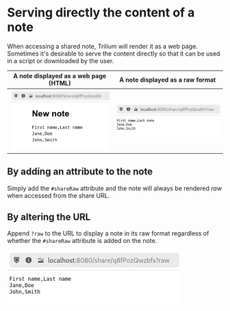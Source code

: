 # Serving directly the content of a note
When accessing a shared note, Trilium will render it as a web page. Sometimes it's desirable to serve the content directly so that it can be used in a script or downloaded by the user.

| A note displayed as a web page (HTML) | A note displayed as a raw format |
| --- | --- |
| ![](1_Serving%20directly%20the%20conte.png) | ![](Serving%20directly%20the%20conte.png) |

## By adding an attribute to the note

Simply add the `#shareRaw` attribute and the note will always be rendered _raw_ when accessed from the share URL.

## By altering the URL

Append `?raw` to the URL to display a note in its raw format regardless of whether the `#shareRaw` attribute is added on the note.

![](Serving%20directly%20the%20conte.png)